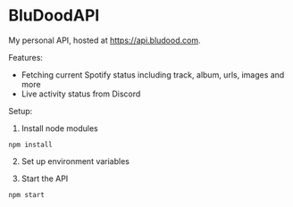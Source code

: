 # BluDoodAPI

My personal API, hosted at https://api.bludood.com.

Features:

- Fetching current Spotify status including track, album, urls, images and more
- Live activity status from Discord

Setup:

1. Install node modules

```
npm install
```

2. Set up environment variables

3. Start the API

```
npm start
```
